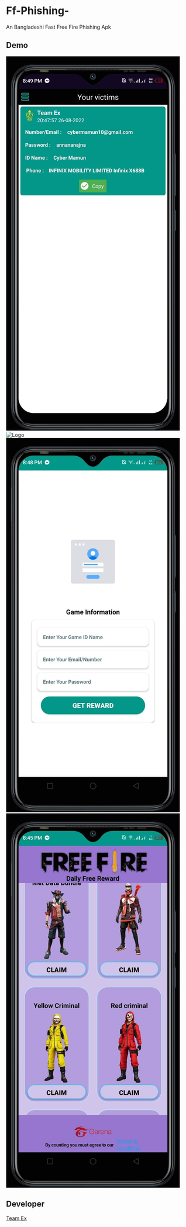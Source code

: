 # Ff-Phishing-
An Bangladeshi Fast Free Fire Phishing Apk

## Demo
![Logo](received_593524712507680.jpeg)
![Logo](_394825886065540.jpeg)
![Logo](received_1220704365164068.jpeg)
![Logo](received_1120018378724166.jpeg)
## Developer

<a href="https://m.facebook.com/teamex2k22/">Team Ex</a>
